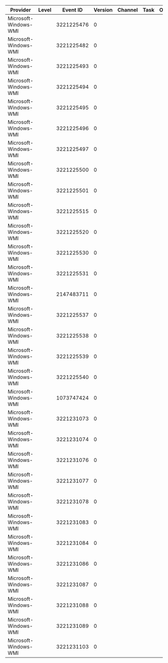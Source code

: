 Provider               |  Level  |  Event ID    |  Version  |  Channel  |  Task  |  Opcode  |  Keyword  |  Message
-----------------------|---------|--------------|-----------|-----------|--------|----------|-----------|---------
Microsoft-Windows-WMI  |         |  3221225476  |  0        |           |        |          |           |
Microsoft-Windows-WMI  |         |  3221225482  |  0        |           |        |          |           |
Microsoft-Windows-WMI  |         |  3221225493  |  0        |           |        |          |           |
Microsoft-Windows-WMI  |         |  3221225494  |  0        |           |        |          |           |
Microsoft-Windows-WMI  |         |  3221225495  |  0        |           |        |          |           |
Microsoft-Windows-WMI  |         |  3221225496  |  0        |           |        |          |           |
Microsoft-Windows-WMI  |         |  3221225497  |  0        |           |        |          |           |
Microsoft-Windows-WMI  |         |  3221225500  |  0        |           |        |          |           |
Microsoft-Windows-WMI  |         |  3221225501  |  0        |           |        |          |           |
Microsoft-Windows-WMI  |         |  3221225515  |  0        |           |        |          |           |
Microsoft-Windows-WMI  |         |  3221225520  |  0        |           |        |          |           |
Microsoft-Windows-WMI  |         |  3221225530  |  0        |           |        |          |           |
Microsoft-Windows-WMI  |         |  3221225531  |  0        |           |        |          |           |
Microsoft-Windows-WMI  |         |  2147483711  |  0        |           |        |          |           |
Microsoft-Windows-WMI  |         |  3221225537  |  0        |           |        |          |           |
Microsoft-Windows-WMI  |         |  3221225538  |  0        |           |        |          |           |
Microsoft-Windows-WMI  |         |  3221225539  |  0        |           |        |          |           |
Microsoft-Windows-WMI  |         |  3221225540  |  0        |           |        |          |           |
Microsoft-Windows-WMI  |         |  1073747424  |  0        |           |        |          |           |
Microsoft-Windows-WMI  |         |  3221231073  |  0        |           |        |          |           |
Microsoft-Windows-WMI  |         |  3221231074  |  0        |           |        |          |           |
Microsoft-Windows-WMI  |         |  3221231076  |  0        |           |        |          |           |
Microsoft-Windows-WMI  |         |  3221231077  |  0        |           |        |          |           |
Microsoft-Windows-WMI  |         |  3221231078  |  0        |           |        |          |           |
Microsoft-Windows-WMI  |         |  3221231083  |  0        |           |        |          |           |
Microsoft-Windows-WMI  |         |  3221231084  |  0        |           |        |          |           |
Microsoft-Windows-WMI  |         |  3221231086  |  0        |           |        |          |           |
Microsoft-Windows-WMI  |         |  3221231087  |  0        |           |        |          |           |
Microsoft-Windows-WMI  |         |  3221231088  |  0        |           |        |          |           |
Microsoft-Windows-WMI  |         |  3221231089  |  0        |           |        |          |           |
Microsoft-Windows-WMI  |         |  3221231103  |  0        |           |        |          |           |